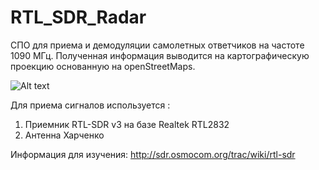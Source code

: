 # RTL_SDR_Radar
СПО для приема и демодуляции самолетных ответчиков на частоте 1090 МГц. 
Полученная информация выводится на картографическую проекцию основанную на openStreetMaps.

![Alt text](https://user-images.githubusercontent.com/34423525/49763025-96ee3b80-fcdc-11e8-8b2a-8e018c1980b5.png)

Для приема сигналов используется :
1. Приемник RTL-SDR v3 на базе Realtek RTL2832 
2. Антенна Харченко 

Информация для изучения:
http://sdr.osmocom.org/trac/wiki/rtl-sdr
